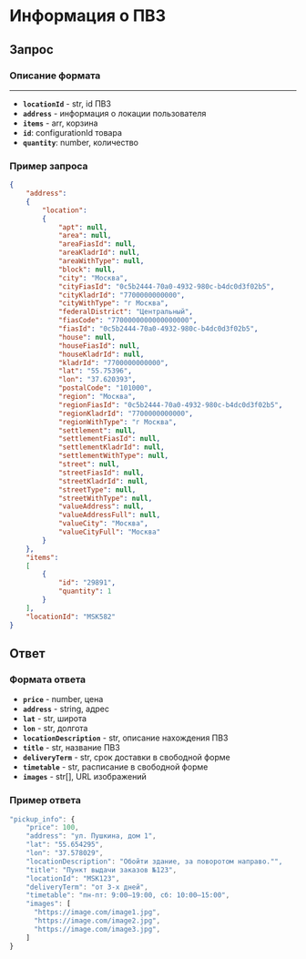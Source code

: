 # Информация о ПВЗ



## Запрос

### Описание формата

****

* **`locationId`** - str, id ПВЗ
* **`address`** - информация о локации пользователя
* **`items`** - arr, корзина
* **`id`**: configurationId товара
* **`quantity`**: number, количество

### Пример запроса

```json
{
    "address":
    {
        "location":
        {
            "apt": null,
            "area": null,
            "areaFiasId": null,
            "areaKladrId": null,
            "areaWithType": null,
            "block": null,
            "city": "Москва",
            "cityFiasId": "0c5b2444-70a0-4932-980c-b4dc0d3f02b5",
            "cityKladrId": "7700000000000",
            "cityWithType": "г Москва",
            "federalDistrict": "Центральный",
            "fiasCode": "7700000000000000000",
            "fiasId": "0c5b2444-70a0-4932-980c-b4dc0d3f02b5",
            "house": null,
            "houseFiasId": null,
            "houseKladrId": null,
            "kladrId": "7700000000000",
            "lat": "55.75396",
            "lon": "37.620393",
            "postalCode": "101000",
            "region": "Москва",
            "regionFiasId": "0c5b2444-70a0-4932-980c-b4dc0d3f02b5",
            "regionKladrId": "7700000000000",
            "regionWithType": "г Москва",
            "settlement": null,
            "settlementFiasId": null,
            "settlementKladrId": null,
            "settlementWithType": null,
            "street": null,
            "streetFiasId": null,
            "streetKladrId": null,
            "streetType": null,
            "streetWithType": null,
            "valueAddress": null,
            "valueAddressFull": null,
            "valueCity": "Москва",
            "valueCityFull": "Москва"
        }
    },
    "items":
    [
        {
            "id": "29891",
            "quantity": 1
        }
    ],
    "locationId": "MSK582"
}
```

## Ответ

### Формата ответа

* **`price`** - number, цена
* **`address`** - string, адрес
* **`lat`** - str, широта
* **`lon`** - str, долгота
* **`locationDescription`** - str, описание нахождения ПВЗ
* **`title`** - str, название ПВЗ
* **`deliveryTerm`** - str, срок доставки в свободной форме
* **`timetable`** - str, расписание в свободной форме
* **`images`** - str\[], URL изображений

### Пример ответа

```javascript
"pickup_info": {
    "price": 100,
    "address": "ул. Пушкина, дом 1",
    "lat": "55.654295",
    "lon": "37.578029",
    "locationDescription": "Обойти здание, за поворотом направо."",
    "title": "Пункт выдачи заказов №123",
    "locationId": "MSK123",
    "deliveryTerm": "от 3-х дней",
    "timetable": "пн-пт: 9:00–19:00, сб: 10:00–15:00",
    "images": [
      "https://image.com/image1.jpg",
      "https://image.com/image2.jpg",
      "https://image.com/image3.jpg",
    ]
}
```
